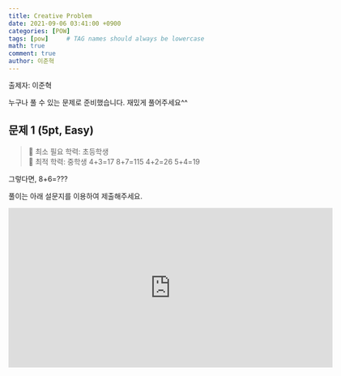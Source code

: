 ```yaml
---
title: Creative Problem
date: 2021-09-06 03:41:00 +0900
categories: [POW]
tags: [pow]     # TAG names should always be lowercase
math: true
comment: true
author: 이준혁
---
```

출제자: 이준혁

누구나 풀 수 있는 문제로 준비했습니다. 재밌게 풀어주세요^^

## 문제 1 (5pt, Easy)

> 📙 최소 필요 학력: 초등학생  
> 📔 최적 학력: 중학생
> 4+3=17
> 8+7=115
> 4+2=26
> 5+4=19

그렇다면, 8+6=??? 


풀이는 아래 설문지를 이용하여 제출해주세요.

<iframe src="https://docs.google.com/forms/d/e/1FAIpQLSfE6yChjbi4lUS4khGkiIEN_Ymqp97xnTX_qNpoGBmQsUHN2Q/viewform?embedded=true" width="640" height="315" frameborder="0" marginheight="0" marginwidth="0">Loading…</iframe>
